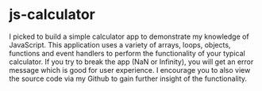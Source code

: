 # js-calculator

I picked to build a simple calculator app to demonstrate my knowledge of JavaScript. This application uses a variety of arrays, loops, objects, functions and event handlers to perform the functionality of your typical calculator. If you try to break the app (NaN or Infinity), you will get an error message which is good for user experience. I encourage you to also view the source code via my Github to gain further insight of the functionality.
